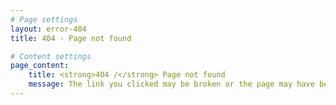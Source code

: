 ```yaml
---
# Page settings
layout: error-404
title: 404 - Page not found

# Content settings
page_content:
    title: <strong>404 /</strong> Page not found
    message: The link you clicked may be broken or the page may have been removed. <br>Help us improve by creating an <a href="https://github.com/singnet/dev-portal/issues" target="_blank">issue ticket</a> so we can correct this.
---
```

